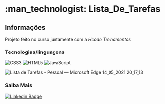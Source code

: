 <h1>:man_technologist: Lista_De_Tarefas</h1>

<h2>Informações</h2>

<p>Projeto feito no curso juntamente com a <em>Hcode Treinamentos</em></p>

<h3>Tecnologias/linguagens</h3>

![CSS3](https://img.shields.io/badge/-CSS3-000000?style=flat&logo=css3)
![HTML5](https://img.shields.io/badge/-HTML5-000000?style=flat&logo=html5)
![JavaScript](https://img.shields.io/badge/-JavaScript-000000?style=flat&logo=javascript)

![Lista de Tarefas - Pessoal — Microsoft​ Edge 14_05_2021 20_17_13](https://user-images.githubusercontent.com/62818922/118342002-d6499380-b4f7-11eb-8745-77b4399641db.png)


<h3>Saiba Mais</h3>
  
  [![Linkedin Badge](https://img.shields.io/badge/-LinkedIn-blue?style=flat-square&logo=Linkedin&logoColor=white&link=https:https://www.linkedin.com/in/rodrigo-teixeira-59b728103/)](https://www.linkedin.com/in/leandro-bezerra-/)
